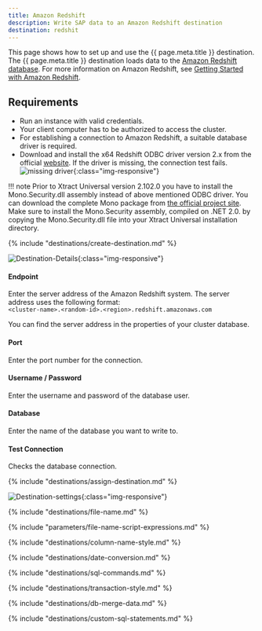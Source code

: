 ```yaml
---
title: Amazon Redshift
description: Write SAP data to an Amazon Redshift destination
destination: redshit
---
```


This page shows how to set up and use the {{ page.meta.title }} destination. 
The {{ page.meta.title }} destination loads data to the [Amazon Redshift database](https://aws.amazon.com/redshift/).
For more information on Amazon Redshift, see [Getting Started with Amazon Redshift](https://docs.aws.amazon.com/redshift/latest/gsg/getting-started.html).

## Requirements

- Run an instance with valid credentials.
- Your client computer has to be authorized to access the cluster.
- For establishing a connection to Amazon Redshift, a suitable database driver is required.
- Download and install the x64 Redshift ODBC driver version 2.x from the official [website](https://docs.aws.amazon.com/redshift/latest/mgmt/odbc20-install-config-win.html).
If the driver is missing, the connection test fails.<br>
![missing driver](../../assets/images/documentation/destinations/amazon-redshift/missing-driver.png){:class="img-responsive"}

!!! note
	Prior to Xtract Universal version 2.102.0 you have to install the Mono.Security.dll assembly instead of above mentioned ODBC driver.
	You can download the complete Mono package from [the official project site](http://download.mono-project.com/archive/2.0/download/). 
	Make sure to install the Mono.Security assembly, compiled on .NET 2.0. by copying the Mono.Security.dll file into your Xtract Universal installation directory.

{% include "destinations/create-destination.md" %}

![Destination-Details](../../assets/images/documentation/destinations/amazon-redshift/destination-details.png){:class="img-responsive"}

#### Endpoint
Enter the server address of the Amazon Redshift system. The server address uses the following format:<br>
`<cluster-name>.<random-id>.<region>.redshift.amazonaws.com`

You can find the server address in the properties of your cluster database.

#### Port
Enter the port number for the connection.

#### Username / Password
Enter the username and password of the database user.

#### Database
Enter the name of the database you want to write to.

#### Test Connection
Checks the database connection.

{% include "destinations/assign-destination.md" %}

![Destination-settings](../../assets/images/documentation/destinations/amazon-redshift/destination-settings.png){:class="img-responsive"}

{% include "destinations/file-name.md" %}

{% include "parameters/file-name-script-expressions.md" %}

{% include "destinations/column-name-style.md" %}

{% include "destinations/date-conversion.md" %}

{% include "destinations/sql-commands.md" %}

{% include "destinations/transaction-style.md" %} 

{% include "destinations/db-merge-data.md" %} 

{% include "destinations/custom-sql-statements.md" %} 
